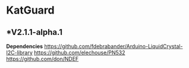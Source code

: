 # KatGuard
*V2.1.1-alpha.1
---

**Dependencies**
https://github.com/fdebrabander/Arduino-LiquidCrystal-I2C-library
https://github.com/elechouse/PN532
https://github.com/don/NDEF 

